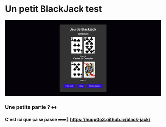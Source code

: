 # Un petit BlackJack test

![Exemple d'une partie](image.png)

### Une petite partie ? ♠️♦️
#### C'est ici que ça se passe ➡️➡️🔗 https://hugo0o3.github.io/black-jack/

